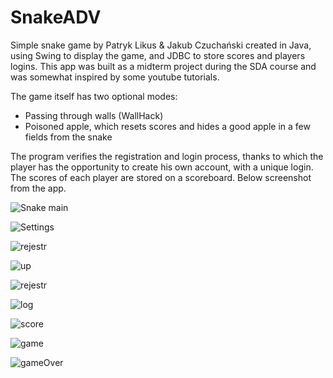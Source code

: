 # SnakeADV

Simple snake game by Patryk Likus & Jakub Czuchański created in Java, using Swing to display the game, and JDBC to store scores and players logins.
This app was built as a midterm project during the SDA course and was somewhat inspired by some youtube tutorials.

The game itself has two optional modes:
- Passing through walls (WallHack)
- Poisoned apple, which resets scores and hides a good apple in a few fields from the snake

The program verifies the registration and login process, thanks to which the player has the opportunity to create his own account, with a unique login. The scores of each player are stored on a scoreboard. Below screenshot from the app.


![Snake main](https://user-images.githubusercontent.com/65070389/99181169-0670cf00-272d-11eb-94c5-95729bbd5ea0.jpg)



![Settings](https://user-images.githubusercontent.com/65070389/99181148-e8a36a00-272c-11eb-946a-43863672f715.jpg)


![rejestr](https://user-images.githubusercontent.com/65070389/99181211-52237880-272d-11eb-98c3-b6fe1fa35812.jpg)

![up](https://user-images.githubusercontent.com/65070389/99181618-e1319000-272f-11eb-9eac-2342d1aa3f9f.jpg)

![rejestr](https://user-images.githubusercontent.com/65070389/99181238-77b08200-272d-11eb-8f13-c2f1427f77da.jpg)

![log](https://user-images.githubusercontent.com/65070389/99181547-7718eb00-272f-11eb-8736-2fcfad0468e8.jpg)

![score](https://user-images.githubusercontent.com/65070389/99181439-e17d5b80-272e-11eb-928a-09efca1d5c10.jpg)

![game](https://user-images.githubusercontent.com/65070389/99181977-2b1b7580-2732-11eb-9cbf-f125e5d30cf2.jpg)


![gameOver](https://user-images.githubusercontent.com/65070389/99181996-5b631400-2732-11eb-85e5-51d38cd2db47.jpg)
